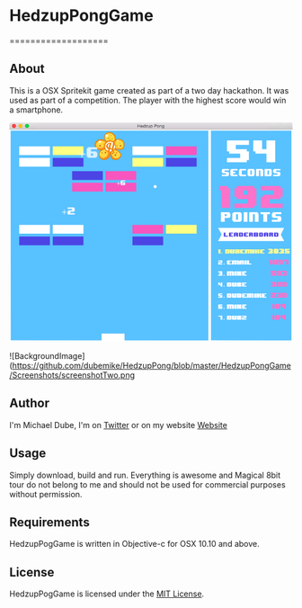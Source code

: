 # HedzupPongGame
===================

## About
This is a OSX Spritekit game created as part of a two day hackathon. It was used as part of a competition. The player with the highest score would win a smartphone. 

![BackgroundImage](https://github.com/dubemike/HedzupPong/blob/master/HedzupPongGame/Screenshots/screenshotOne.png)

![BackgroundImage](https://github.com/dubemike/HedzupPong/blob/master/HedzupPongGame/Screenshots/screenshotTwo.png

## Author
I'm Michael Dube, I'm on [Twitter](https://twitter.com/dubemike) or on my website [Website](http://www.dubemike.com)

## Usage
Simply download, build and run. Everything is awesome and Magical 8bit tour do not belong to me and should not be used for commercial purposes without permission. 


## Requirements
HedzupPogGame is written in Objective-c for OSX 10.10 and above.

## License
HedzupPogGame is licensed under the [MIT License](http://opensource.org/licenses/mit-license.php). 